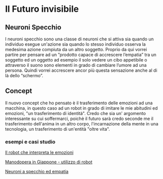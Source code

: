

# Il Futuro invisibile


## Neuroni Specchio

<p>I neuroni specchio sono una classe di neuroni che si attiva sia quando un individuo esegue
un'azione sia quando lo stesso individuo osserva la medesima azione compiuta da un altro
soggetto.
Proprio da qui vorrei partire per pensare ad un ”prodotto capace di accrescere l’empatia” tra un
soggetto ed un oggetto ad esempio il solo vedere un cibo appetibile o attraverso il suono sono
elementi in grado di cambiare l’umore ad una persona.
Quindi vorrei accrescere ancor più questa sensazione anche al di là dello “schermo”.</p>

## Concept

<p>Il nuovo concept che ho pensato è il trasferimento delle emozioni ad una macchina, in questo caso ad un robot in grado di imitare le mie abitudini ed emozioni, "un trasferimento di identità".
Credo che sia un' argomento interessante su cui soffermarci, poichè il futuro sarà  credo seconde me il trasferimento dell'anima in un altro corpo, l'incarnazione della mente in una tecnologia, un  trasferimento di un'entità "oltre vita".</p>


### esempi e casi studio

[Il robot che interpreta le emozioni](https://motherboard.vice.com/it/article/nev8k7/faceteam-centro-piaggio-robot-emozioni-umane)

[Manodopera in Giappone - utilizzo di robot ](https://www.lastampa.it/2017/09/29/economia/giappone-a-corto-di-manodopera-ora-le-aziende-assumono-i-robot-zU4w49Erx5g1xMk0yg8MyM/pagina.html)

[Neuroni a specchio ed empatia](http://scienzalive.it/comprendere-le-emozioni-neuroni-specchio-lempatia/)




